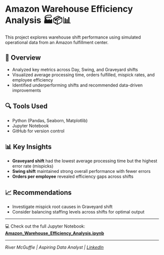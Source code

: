 # Amazon Warehouse Efficiency Analysis 🏭📦📊

This project explores warehouse shift performance using simulated operational data from an Amazon fulfillment center.

## 📌 Overview
- Analyzed key metrics across Day, Swing, and Graveyard shifts
- Visualized average processing time, orders fulfilled, mispick rates, and employee efficiency
- Identified underperforming shifts and recommended data-driven improvements

## 🔍 Tools Used
- Python (Pandas, Seaborn, Matplotlib)
- Jupyter Notebook
- GitHub for version control

## 📊 Key Insights
- **Graveyard shift** had the lowest average processing time but the highest error rate (mispicks)
- **Swing shift** maintained strong overall performance with fewer errors
- **Orders per employee** revealed efficiency gaps across shifts

## 📈 Recommendations
- Investigate mispick root causes in Graveyard shift
- Consider balancing staffing levels across shifts for optimal output

---

💻 Check out the full Jupyter Notebook:  
**[Amazon_Warehouse_Efficiency_Analysis.ipynb](./Amazon_Warehouse_Efficiency_Analysis.ipynb)**

---
_River McGuffie | Aspiring Data Analyst | [LinkedIn](https://www.linkedin.com/in/river-mcguffie-36344a189/)_
